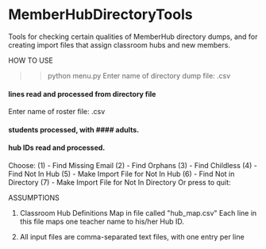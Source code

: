 # MemberHubDirectoryTools
Tools for checking certain qualities of MemberHub directory dumps, and for creating import files that assign classroom hubs 
and new members.

HOW TO USE
>> python menu.py
Enter name of directory dump file:  <directory dump file name>.csv
#### lines read and processed from directory file
Enter name of roster file: <roster file name>.csv
#### students processed, with #### adults.
#### hub IDs read and processed.
Choose:
(1) - Find Missing Email
(2) - Find Orphans
(3) - Find Childless
(4) - Find Not In Hub
(5) - Make Import File for Not In Hub
(6) - Find Not in Directory
(7) - Make Import File for Not In Directory
Or press <enter> to quit:

ASSUMPTIONS
1.  Classroom Hub Definitions Map in file called "hub_map.csv"
Each line in this file maps one teacher name to his/her Hub ID.

2.  All input files are comma-separated text files, with one entry per line
